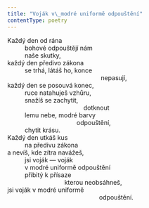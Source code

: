 ```yaml
---
title: "Voják v\_modré uniformě odpouštění"
contentType: poetry
---
```


Každý den od rána  
          bohové odpouštějí nám  
          naše skutky,  
každý den předivo zákona  
          se trhá, látáš ho, konce  
                                                      nepasují,  
každý den se posouvá konec,  
          ruce natahuješ vzhůru,  
          snažíš se zachytit,  
                                            dotknout  
          lemu nebe, modré barvy  
                                        odpouštění,  
          chytit krásu.  
Každý den utkáš kus  
          na předivu zákona  
a nevíš, kde zítra navážeš,  
          jsi voják — voják  
          v modré uniformě odpouštění  
          přibitý k přísaze  
                                 kterou neobsáhneš,  
jsi voják v modré uniformě  
                                                     odpouštění.
